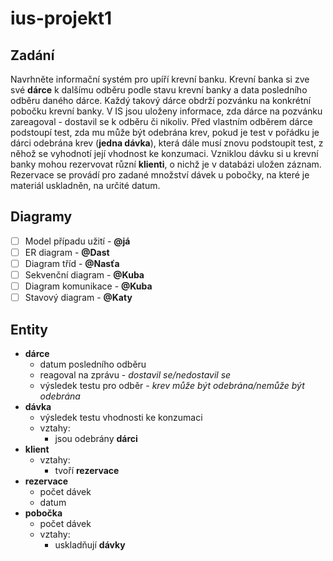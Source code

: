 # ius-projekt1

## Zadání

Navrhněte informační systém pro upíří krevní banku. Krevní banka si zve své **dárce** k dalšímu odběru podle stavu krevní banky a data posledního odběru daného dárce. Každý takový dárce obdrží pozvánku na konkrétní pobočku krevní banky. V IS jsou uloženy informace, zda dárce na pozvánku zareagoval - dostavil se k odběru či nikoliv. Před vlastním odběrem dárce podstoupí test, zda mu může být odebrána krev, pokud je test v pořádku je dárci odebrána krev (**jedna dávka**), která dále musí znovu podstoupit test, z něhož se vyhodnotí její vhodnost ke konzumaci. Vzniklou dávku si u krevní banky mohou rezervovat různí **klienti**, o nichž je v databázi uložen záznam. Rezervace se provádí pro zadané množství dávek u pobočky, na které je materiál uskladněn, na určité datum.

## Diagramy

- [ ] Model případu užití - **@já**
- [ ] ER diagram - **@Dast**
- [ ] Diagram tříd - **@Nasťa**
- [ ] Sekvenční diagram - **@Kuba**
- [ ] Diagram komunikace - **@Kuba**
- [ ] Stavový diagram - **@Katy**

## Entity

- **dárce**
  - datum posledního odběru
  - reagoval na zprávu - _dostavil se/nedostavil se_
  - výsledek testu pro odběr - _krev může být odebrána/nemůže být odebrána_
- **dávka**
  - výsledek testu vhodnosti ke konzumaci
  - vztahy:
    - jsou odebrány **dárci**
- **klient**
  - vztahy:
    - tvoří **rezervace**
- **rezervace**
  - počet dávek
  - datum
- **pobočka**
  - počet dávek
  - vztahy:
    - uskladňují **dávky**
